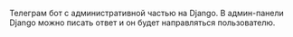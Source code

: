 Телеграм бот с административной частью на Django.
В админ-панели Django можно писать ответ и он будет направляться пользователю.
